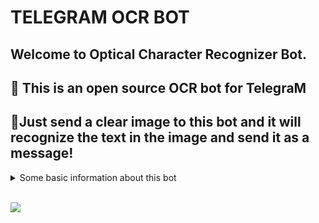 # TELEGRAM OCR BOT

## Welcome to Optical Character Recognizer Bot. 

## 🤏 This is an open source OCR bot for TelegraM
## 🤏Just send a clear image to this bot and it will recognize the text in the image and send it as a message!

<details>
  <summary> Some basic information about this bot </summary>

```
THIS BOT ONLY NEES YOUR
🤞 TELEGRAM BOT TOKEN &,
🤞 CLOUDMERSIVE OCR API
```

#### limitations
> cloudmersive api provides only 1000 images for free ( per month)
> solution:
>> just u can create a new account & use the new api which will provides u 2000.. etc,etc,etc.. you can create many cloudmersive account and get unlimited images..🙄

> another problem is that heroku provides only 550dynos for free (per month)
>> you can transfer your heroku account whenever you finished your dyno..😂

</details>
⠀
⠀

![](https://telegra.ph/file/58dc9864d6e68e74e817e.jpg)


